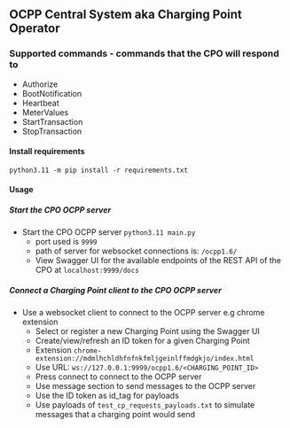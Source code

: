 ## OCPP Central System aka Charging Point Operator

### Supported commands - commands that the CPO will respond to
* Authorize
* BootNotification
* Heartbeat
* MeterValues
* StartTransaction
* StopTransaction


#### Install requirements
`python3.11 -m pip install -r requirements.txt`

#### Usage

##### Start the CPO OCPP server
* Start the CPO OCPP server `python3.11 main.py`
    - port used is `9999`
    - path of server for websocket connections is:  `/ocpp1.6/`
    - View Swagger UI for the available endpoints of the REST API of the CPO at `localhost:9999/docs`

##### Connect a Charging Point client to the CPO OCPP server
* Use a websocket client to connect to the OCPP server e.g chrome extension
    - Select or register a new Charging Point using the Swagger UI
    - Create/view/refresh an ID token for a given Charging Point
    - Extension `chrome-extension://mdmlhchldhfnfnkfmljgeinlffmdgkjo/index.html`
    - Use URL: `ws://127.0.0.1:9999/ocpp1.6/<CHARGING_POINT_ID>`
    - Press connect to connect to the OCPP server
    - Use message section to send messages to the OCPP server
    - Use the ID token as id_tag for payloads
    - Use payloads of `test_cp_requests_payloads.txt` to simulate messages that a charging point would send



